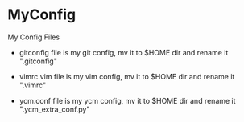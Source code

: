 # MyConfig
My Config Files

* gitconfig file is my git config, mv it to $HOME dir and rename it ".gitconfig"

* vimrc.vim file is my vim config, mv it to $HOME dir and rename it ".vimrc"

* ycm.conf file is my ycm config, mv it to $HOME dir and rename it ".ycm_extra_conf.py"
